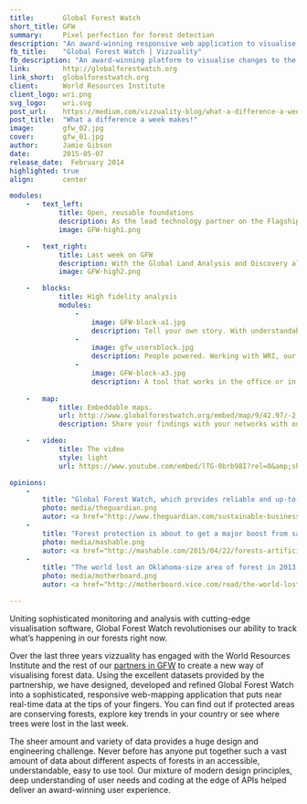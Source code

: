 ```yaml
---
title:       Global Forest Watch
short_title: GFW
summary: 	 Pixel perfection for forest detection
description: "An award-winning responsive web application to visualise changes to the world's forests"
fb_title:    "Global Forest Watch | Vizzuality"
fb_description: "An award-winning platform to visualise changes to the world's forests"
link:        http://globalforestwatch.org
link_short:  globalforestwatch.org
client:      World Resources Institute
client_logo: wri.png
svg_logo:    wri.svg
post_url:    https://medium.com/vizzuality-blog/what-a-difference-a-week-makes-6196f0d55852#.9q5pliuvr
post_title:  "What a difference a week makes!"
image:       gfw_02.jpg
cover:       gfw_01.jpg
author:      Jamie Gibson
date:        2015-05-07
release_date:  February 2014
highlighted: true
align:       center

modules:
    -   text_left:
            title: Open, reusable foundations
            description: As the lead technology partner on the Flagship site, we’ve led the creation of many different elements of the whole GFW platform. The whole site is built using a unique combination of customised open source softwareb, bringing together the most advanced technologies and data providers. The codebase is also open source. We created the platform’s design guidelines, ensuring a clean, professional and understandable experience across all of the various parts of the site. We also manage the public API, delivering constant improvements so anyone can build their own applications using the great GFW data.
            image: GFW-high1.png

    -   text_right:
            title: Last week on GFW
            description: With the Global Land Analysis and Discovery alerts, we can release fresh new data every week about how forests have changed in that week. What used to be a yearly routine of can now be undertaken every week. And that data is extremely precise: we can detect change at a scale of just 30x30m (half the size of a football pitch). By encoding multiple years of data into single map tiles, changes over time can be animated much more quickly, without the need to download the data for each transition; this significantly boosts performance.
            image: GFW-high2.png

    -   blocks:
            title: High fidelity analysis
            modules:
                -
                    image: GFW-block-a1.jpg
                    description: Tell your own story. With understandable data and a range of options to publish insight, anyone can create knowledge. 
                -
                    image: gfw_usersblock.jpg
                    description: People powered. Working with WRI, our team conducts ongoing research into who uses the tool, and how, so we can continually improve the experience.
                -
                    image: GFW-block-a3.jpg
                    description: A tool that works in the office or in the field; with the mobile version, you can tell your story no matter where you are. 
    
    -   map:
            title: Embeddable maps.
            url: http://www.globalforestwatch.org/embed/map/9/42.97/-2.59/ESP-16/terrain/loss,forestgain/612,591?begin=2001-01-01&end=2014-12-31&threshold=30
            description: Share your findings with your networks with our range of embed options.

    -   video:
            title: The video
            style: light
            url: https://www.youtube.com/embed/lTG-0brb98I?rel=0&amp;showinfo=0

opinions:
    -
        title: "Global Forest Watch, which provides reliable and up-to-date data on forests worldwide, along with the ability to track changes to forest cover over time."
        photo: media/theguardian.png
        autor: <a href="http://www.theguardian.com/sustainable-business/2015/mar/10/google-earth-engine-maps-forest-watch-deforestation-environment"> Marc Gunther, The Guardian </a>
    -
        title: "Forest protection is about to get a major boost from satellites and AI."
        photo: media/mashable.png
        autor: <a href="http://mashable.com/2015/04/22/forests-artificial-intelligence/"> Andrew Freedman, Mashable </a>
    -
        title: "The world lost an Oklahoma-size area of forest in 2013, satellite data show."
        photo: media/motherboard.png
        autor: <a href="http://motherboard.vice.com/read/the-world-lost-an-oklahoma-sized-amount-of-forest-in-2013-satellite-data-shows">  Brian Merchant, Motherboard </a>

---
```


Uniting sophisticated monitoring and analysis with cutting-edge visualisation software, Global Forest Watch revolutionises our ability to track what’s happening in our forests right now.  

Over the last three years vizzuality has engaged with the World Resources Institute and the rest of our <a href="http://www.globalforestwatch.org/about/the-gfw-partnership">partners in GFW</a> to create a new way of visualising forest data. Using the excellent datasets provided by the partnership, we have designed, developed and refined Global Forest Watch into a sophisticated, responsive web-mapping application that puts near real-time data at the tips of your fingers. You can find out if protected areas are conserving forests, explore key trends in your country or see where trees were lost in the last week. 

The sheer amount and variety of data provides a huge design and engineering challenge. Never before has anyone put together such a vast amount of data about different aspects of forests in an accessible, understandable, easy to use tool. Our mixture of modern design principles, deep understanding of user needs and coding at the edge of APIs helped deliver an award-winning user experience. 

  
